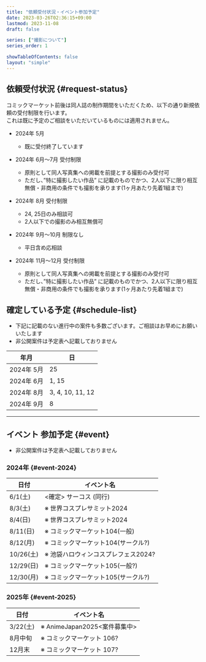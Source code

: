 ```yaml
---
title: "依頼受付状況・イベント参加予定"
date: 2023-03-26T02:36:15+09:00
lastmod: 2023-11-08
draft: false

series: ["撮影について"]
series_order: 1

showTableOfContents: false
layout: "simple"
---
```


## 依頼受付状況 {#request-status}

コミックマーケット前後は同人誌の制作期間をいただくため、以下の通り新規依頼の受付制限を行います。  
これは既に予定のご相談をいただいているものには適用されません。

- 2024年 5月 
  - 既に受付終了しています

- 2024年 6月〜7月 受付制限
  - 原則として同人写真集への掲載を前提とする撮影のみ受付可
  - ただし、”特に撮影したい作品” に記載のものでかつ、2人以下に限り相互無償・非商用の条件でも撮影を承ります(1ヶ月あたり先着1組まで)

- 2024年 8月 受付制限
  - 24, 25日のみ相談可
  - 2人以下での撮影のみ相互無償可

- 2024年 9月〜10月 制限なし
  - 平日含め応相談

- 2024年 11月〜12月 受付制限
  - 原則として同人写真集への掲載を前提とする撮影のみ受付可
  - ただし、”特に撮影したい作品” に記載のものでかつ、2人以下に限り相互無償・非商用の条件でも撮影を承ります(1ヶ月あたり先着1組まで)

## 確定している予定 {#schedule-list}

- 下記に記載のない進行中の案件も多数ございます。ご相談はお早めにお願いいたします
- 非公開案件は予定表へ記載しておりません

| 年月       | 日               |
| ---------- | ---------------- |
| 2024年 5月 | 25           |
| 2024年 6月 | 1, 15            |
| 2024年 8月 | 3, 4, 10, 11, 12 |
| 2024年 9月 | 8                |

---

## イベント 参加予定 {#event}

- 非公開案件は予定表へ記載しておりません

### 2024年 {#event-2024}

| 日付      | イベント名                          |
| --------- | ----------------------------------- |
| 6/1(土)   | <確定> サーコス (同行)              |
| 8/3(土)   | ※ 世界コスプレサミット2024          |
| 8/4(日)   | ※ 世界コスプレサミット2024          |
| 8/11(日)  | ※ コミックマーケット104(一般)       |
| 8/12(月)  | ※ コミックマーケット104(サークル?)  |
| 10/26(土) | ※ 池袋ハロウィンコスプレフェス2024? |
| 12/29(日) | ※ コミックマーケット105(一般?)      |
| 12/30(月) | ※ コミックマーケット105(サークル?)  |

### 2025年 {#event-2025}

| 日付     | イベント名                   |
| -------- | ---------------------------- |
| 3/22(土) | ※ AnimeJapan2025<案件募集中> |
| 8月中旬  | ※ コミックマーケット 106?    |
| 12月末   | ※ コミックマーケット 107?    |